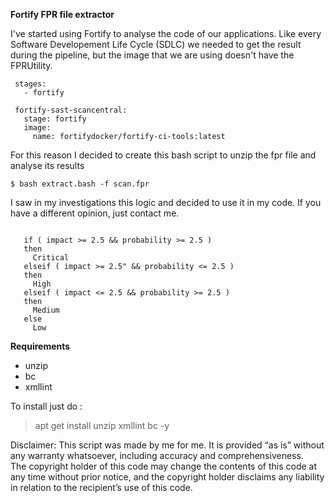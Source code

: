 **Fortify FPR file extractor**

I've started using Fortify to analyse the code of our applications. Like every Software Developement Life Cycle (SDLC) we needed to get the result during the pipeline, but the image that we are using doesn't have the FPRUtility.

```plaintext
 stages:
   - fortify

 fortify-sast-scancentral:
   stage: fortify
   image:
     name: fortifydocker/fortify-ci-tools:latest
```

For this reason I decided to create this bash script to unzip the fpr file and analyse its results

```plaintext
$ bash extract.bash -f scan.fpr
```

I saw in my investigations this logic and decided to use it in my code. If you have a different opinion, just contact me.

```plaintext

   if ( impact >= 2.5 && probability >= 2.5 )
   then
     Critical
   elseif ( impact >= 2.5" && probability <= 2.5 )
   then
     High
   elseif ( impact <= 2.5 && probability >= 2.5 )
   then
     Medium
   else
     Low
```

**Requirements**
 - unzip
 - bc 
 - xmllint

To install just do :
> apt get install unzip xmllint bc -y

Disclaimer: This script was made by me for me. It is provided “as is” without any warranty whatsoever, including accuracy and comprehensiveness.  
The copyright holder of this code may change the contents of this code at any time without prior notice, and the copyright holder disclaims any liability in relation to the recipient’s use of this code.
